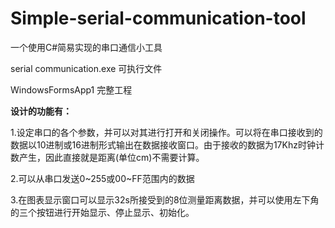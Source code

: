 # Simple-serial-communication-tool
一个使用C#简易实现的串口通信小工具

serial communication.exe 可执行文件

WindowsFormsApp1 完整工程

**设计的功能有：**

1.设定串口的各个参数，并可以对其进行打开和关闭操作。可以将在串口接收到的数据以10进制或16进制形式输出在数据接收窗口。由于接收的数据为17Khz时钟计数产生，因此直接就是距离(单位cm)不需要计算。

2.可以从串口发送0~255或00~FF范围内的数据

3.在图表显示窗口可以显示32s所接受到的8位测量距离数据，并可以使用左下角的三个按钮进行开始显示、停止显示、初始化。

